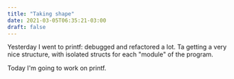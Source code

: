 ```yaml
---
title: "Taking shape"
date: 2021-03-05T06:35:21-03:00
draft: false
---
```


Yesterday I went to printf: debugged and refactored a lot. Ta getting a very nice structure, with isolated structs for each "module" of the program.

Today I'm going to work on printf.
